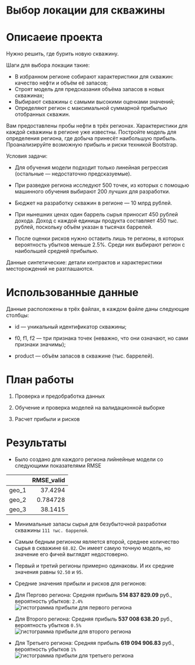  # Выбор локации для скважины
 
 # Описаеие проекта

Нужно решить, где бурить новую скважину. 

Шаги для выбора локации такие:

- В избранном регионе собирают характеристики для скважин: качество нефти и объём её запасов;
- Строят модель для предсказания объёма запасов в новых скважинах;
- Выбирают скважины с самыми высокими оценками значений;
- Определяют регион с максимальной суммарной прибылью отобранных скважин.

Вам предоставлены пробы нефти в трёх регионах. Характеристики для каждой скважины в регионе уже известны. Постройте модель для определения региона, где добыча принесёт наибольшую прибыль. Проанализируйте возможную прибыль и риски техникой Bootstrap.

Условия задачи:

- Для обучения модели подходит только линейная регрессия (остальные — недостаточно предсказуемые).

- При разведке региона исследуют 500 точек, из которых с помощью машинного обучения выбирают 200 лучших для разработки.

- Бюджет на разработку скважин в регионе — 10 млрд рублей.

- При нынешних ценах один баррель сырья приносит 450 рублей дохода. Доход с каждой единицы продукта составляет 450 тыс. рублей, поскольку объём указан в тысячах баррелей.

- После оценки рисков нужно оставить лишь те регионы, в которых вероятность убытков меньше 2.5%. Среди них выбирают регион с наибольшей средней прибылью.

Данные синтетические: детали контрактов и характеристики месторождений не разглашаются.

 # Использованные данные
 Данные расположены в трёх файлах, в каждом файле даны следующие столбцы:

- id — уникальный идентификатор скважины;

- f0, f1, f2 — три признака точек (неважно, что они означают, но сами признаки значимы);

- product — объём запасов в скважине (тыс. баррелей).

# План работы

1) Проверка и предобработка данных

2) Обучение и проверка моделей на валидационной выборке

3) Расчет прибыли и рисков

 # Результаты
 
 - Было создано для каждого региона лийнейные модели со следующими показателями RMSE
 
|       |   RMSE_valid |
|:------|-------------:|
| geo_1 |    37.4294   |
| geo_2 |     0.784728 |
| geo_3 |    38.1415   |

- Минимальные запасы сырья для безубыточной разработки скважины `111 тыс. баррелей`. 
 - Самым бедным регионом является второй, среднее количество сырья в скважине `68.82`. Он имеет самую точную модель, но значение его фичей выглядят недостоверно. 
 - Первый и третий регионы примерно одинаковы. И их средние значения равны `92.50` и `95`. 
 
- Средние значения прибыли и рисков для регионов:
 - Для Пергово региона: Средняя прибыль **514 837 829.09** руб., вероятность убытков: `2.4%`
 ![гистограмма прибыли для первого региона](https://github.com/BoboBraine/Projects/assets/106814489/a7f77563-eb23-4e70-ba4b-12a9d8280683)
 
 - Для Второго региона: Средняя прибыль **537 008 638.20** руб., вероятность убытков `0.5%`
 ![гистограмма прибыли для второго региона](https://github.com/BoboBraine/Projects/assets/106814489/d56408bf-11db-40a9-a93e-4d2a1a1481f8)

 - Для Третьего региона: Средняя прибыль **619 094 906.83** руб., вероятность убытков `1%`
 ![гистограмма прибыли для третьего региона](https://github.com/BoboBraine/Projects/assets/106814489/205d4354-7600-4aec-86bb-075d22320f95)
